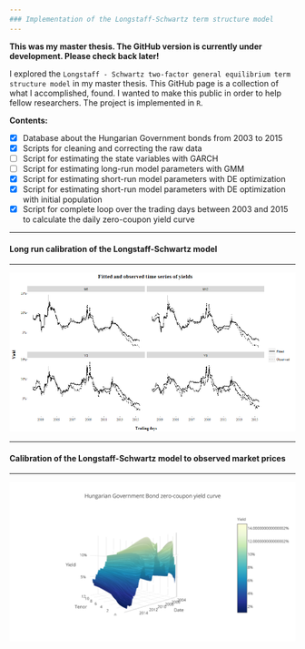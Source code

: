 ```yaml
---
### Implementation of the Longstaff-Schwartz term structure model
---
```



**This was my master thesis. The GitHub version is currently under development. Please check back later!**


I explored the `Longstaff - Schwartz two-factor general equilibrium term structure model` in my master thesis. 
This GitHub page is a collection of what I accomplished, found. I wanted to make this public in order to help fellow researchers.
The project is implemented in `R`.

**Contents:**
- [x] Database about the Hungarian Government bonds from 2003 to 2015 
- [x] Scripts for cleaning and correcting the raw data
- [ ] Script for estimating the state variables with GARCH
- [ ] Script for estimating long-run model parameters with GMM
- [x] Script for estimating short-run model parameters with DE optimization
- [x] Script for estimating short-run model parameters with DE optimization with initial population
- [x] Script for complete loop over the trading days between 2003 and 2015 to calculate the daily zero-coupon yield curve 

---
#### Long run calibration of the Longstaff-Schwartz model
---

![alt text](https://github.com/alfoldib/longstaff-schwartz_model/blob/master/plots/plotGMMfit.png "Plot about the GMM fit")

---
#### Calibration of the Longstaff-Schwartz model to observed market prices
---

![alt text](https://github.com/alfoldib/longstaff-schwartz_model/blob/master/plots/hunGov_zero-coupon_yield.png "Plot hungarian government bond zero curve")